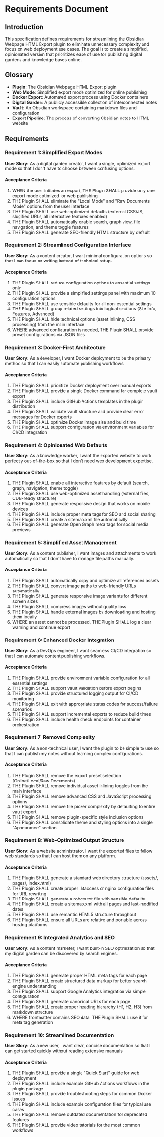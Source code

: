 # Requirements Document

## Introduction

This specification defines requirements for streamlining the Obsidian Webpage HTML Export plugin to eliminate unnecessary complexity and focus on web deployment use cases. The goal is to create a simplified, opinionated version that prioritizes ease of use for publishing digital gardens and knowledge bases online.

## Glossary

- **Plugin**: The Obsidian Webpage HTML Export plugin
- **Web Mode**: Simplified export mode optimized for online publishing
- **Docker Export**: Automated export process using Docker containers
- **Digital Garden**: A publicly accessible collection of interconnected notes
- **Vault**: An Obsidian workspace containing markdown files and configuration
- **Export Pipeline**: The process of converting Obsidian notes to HTML website

## Requirements

### Requirement 1: Simplified Export Modes

**User Story:** As a digital garden creator, I want a single, optimized export mode so that I don't have to choose between confusing options.

#### Acceptance Criteria

1. WHEN the user initiates an export, THE Plugin SHALL provide only one export mode optimized for web publishing
2. THE Plugin SHALL eliminate the "Local Mode" and "Raw Documents Mode" options from the user interface
3. THE Plugin SHALL use web-optimized defaults (external CSS/JS, slugified URLs, all interactive features enabled)
4. THE Plugin SHALL automatically enable search, graph view, file navigation, and theme toggle features
5. THE Plugin SHALL generate SEO-friendly HTML structure by default

### Requirement 2: Streamlined Configuration Interface

**User Story:** As a content creator, I want minimal configuration options so that I can focus on writing instead of technical setup.

#### Acceptance Criteria

1. THE Plugin SHALL reduce configuration options to essential settings only
2. THE Plugin SHALL provide a simplified settings panel with maximum 10 configuration options
3. THE Plugin SHALL use sensible defaults for all non-essential settings
4. THE Plugin SHALL group related settings into logical sections (Site Info, Features, Advanced)
5. THE Plugin SHALL hide technical options (asset inlining, CSS processing) from the main interface
6. WHERE advanced configuration is needed, THE Plugin SHALL provide preset configurations via JSON files

### Requirement 3: Docker-First Architecture

**User Story:** As a developer, I want Docker deployment to be the primary method so that I can easily automate publishing workflows.

#### Acceptance Criteria

1. THE Plugin SHALL prioritize Docker deployment over manual exports
2. THE Plugin SHALL provide a single Docker command for complete vault export
3. THE Plugin SHALL include GitHub Actions templates in the plugin distribution
4. THE Plugin SHALL validate vault structure and provide clear error messages for Docker exports
5. THE Plugin SHALL optimize Docker image size and build time
6. THE Plugin SHALL support configuration via environment variables for CI/CD integration

### Requirement 4: Opinionated Web Defaults

**User Story:** As a knowledge worker, I want the exported website to work perfectly out-of-the-box so that I don't need web development expertise.

#### Acceptance Criteria

1. THE Plugin SHALL enable all interactive features by default (search, graph, navigation, theme toggle)
2. THE Plugin SHALL use web-optimized asset handling (external files, CDN-ready structure)
3. THE Plugin SHALL generate responsive design that works on mobile devices
4. THE Plugin SHALL include proper meta tags for SEO and social sharing
5. THE Plugin SHALL create a sitemap.xml file automatically
6. THE Plugin SHALL generate Open Graph meta tags for social media previews

### Requirement 5: Simplified Asset Management

**User Story:** As a content publisher, I want images and attachments to work automatically so that I don't have to manage file paths manually.

#### Acceptance Criteria

1. THE Plugin SHALL automatically copy and optimize all referenced assets
2. THE Plugin SHALL convert image paths to web-friendly URLs automatically
3. THE Plugin SHALL generate responsive image variants for different screen sizes
4. THE Plugin SHALL compress images without quality loss
5. THE Plugin SHALL handle external images by downloading and hosting them locally
6. WHERE an asset cannot be processed, THE Plugin SHALL log a clear warning and continue export

### Requirement 6: Enhanced Docker Integration

**User Story:** As a DevOps engineer, I want seamless CI/CD integration so that I can automate content publishing workflows.

#### Acceptance Criteria

1. THE Plugin SHALL provide environment variable configuration for all essential settings
2. THE Plugin SHALL support vault validation before export begins
3. THE Plugin SHALL provide structured logging output for CI/CD monitoring
4. THE Plugin SHALL exit with appropriate status codes for success/failure scenarios
5. THE Plugin SHALL support incremental exports to reduce build times
6. THE Plugin SHALL include health check endpoints for container orchestration

### Requirement 7: Removed Complexity

**User Story:** As a non-technical user, I want the plugin to be simple to use so that I can publish my notes without learning complex configurations.

#### Acceptance Criteria

1. THE Plugin SHALL remove the export preset selection (Online/Local/Raw Documents)
2. THE Plugin SHALL remove individual asset inlining toggles from the main interface
3. THE Plugin SHALL remove advanced CSS and JavaScript processing options
4. THE Plugin SHALL remove file picker complexity by defaulting to entire vault export
5. THE Plugin SHALL remove plugin-specific style inclusion options
6. THE Plugin SHALL consolidate theme and styling options into a single "Appearance" section

### Requirement 8: Web-Optimized Output Structure

**User Story:** As a website administrator, I want the exported files to follow web standards so that I can host them on any platform.

#### Acceptance Criteria

1. THE Plugin SHALL generate a standard web directory structure (assets/, pages/, index.html)
2. THE Plugin SHALL create proper .htaccess or nginx configuration files for URL rewriting
3. THE Plugin SHALL generate a robots.txt file with sensible defaults
4. THE Plugin SHALL create a sitemap.xml with all pages and last-modified dates
5. THE Plugin SHALL use semantic HTML5 structure throughout
6. THE Plugin SHALL ensure all URLs are relative and portable across hosting platforms

### Requirement 9: Integrated Analytics and SEO

**User Story:** As a content marketer, I want built-in SEO optimization so that my digital garden can be discovered by search engines.

#### Acceptance Criteria

1. THE Plugin SHALL generate proper HTML meta tags for each page
2. THE Plugin SHALL create structured data markup for better search engine understanding
3. THE Plugin SHALL support Google Analytics integration via simple configuration
4. THE Plugin SHALL generate canonical URLs for each page
5. THE Plugin SHALL create proper heading hierarchy (H1, H2, H3) from markdown structure
6. WHERE frontmatter contains SEO data, THE Plugin SHALL use it for meta tag generation

### Requirement 10: Streamlined Documentation

**User Story:** As a new user, I want clear, concise documentation so that I can get started quickly without reading extensive manuals.

#### Acceptance Criteria

1. THE Plugin SHALL provide a single "Quick Start" guide for web deployment
2. THE Plugin SHALL include example GitHub Actions workflows in the plugin package
3. THE Plugin SHALL provide troubleshooting steps for common Docker issues
4. THE Plugin SHALL include example configuration files for typical use cases
5. THE Plugin SHALL remove outdated documentation for deprecated features
6. THE Plugin SHALL provide video tutorials for the most common workflows